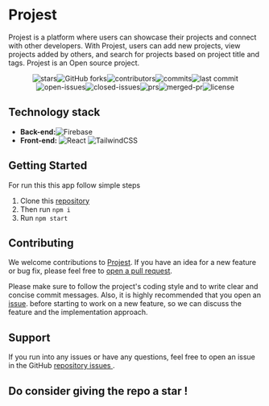 # Projest

Projest is a platform where users can showcase their projects and connect with other developers. With Projest, users can add new projects, view projects added by others, and search for projects based on project title and tags. Projest is an Open source project.
<br />

<div style="display:flex;flex-wrap:wrap;justify-content:center;">
    <img src="https://badgen.net/github/stars/lewisushindi/Projest" alt="stars"/>
    <img src="https://badgen.net/github/forks/lewisushindi/Projest" alt="GitHub forks">
    <img src="https://badgen.net/github/contributors/lewisushindi/Projest" alt="contributors"/>
    <img src="https://badgen.net/github/commits/lewisushindi/Projest" alt="commits"/>
    <img src="https://badgen.net/github/last-commit/lewisushindi/Projest" alt="last commit"/>
    <img src="https://badgen.net/github/open-issues/lewisushindi/Projest" alt="open-issues"/>
    <img src="https://badgen.net/github/closed-issues/lewisushindi/Projest" alt="closed-issues"/>
    <img src="https://badgen.net/github/prs/lewisushindi/Projest" alt="prs"/>
    <img src="https://badgen.net/github/merged-prs/lewisushindi/Projest" alt="merged-pr"/> 
    <img src="https://badgen.net/github/license/lewisushindi/Projest" alt="license"/>
</div>


## Technology stack

* **Back-end:**![Firebase](https://img.shields.io/badge/firebase-%23039BE5.svg?style=for-the-badge&logo=firebase)
* **Front-end:**  ![React](https://img.shields.io/badge/react-%2320232a.svg?style=for-the-badge&logo=react&logoColor=%2361DAFB) ![TailwindCSS](https://img.shields.io/badge/tailwindcss-%2338B2AC.svg?style=for-the-badge&logo=tailwind-css&logoColor=white) 

## Getting Started 
For run this this app follow simple steps 
1. Clone this <a href="https://github.com/lewisushindi/Projest">repository </a>
2. Then run `npm i`
3. Run `npm start`

## Contributing
We welcome contributions to <a href="https://projest.vercel.app/">Projest</a>. If you have an idea for a new feature or bug fix, please feel free to <a href="https://github.com/lewisushindi/Projest/pulls">open a pull request</a>.

Please make sure to follow the project's coding style and to write clear and concise commit messages. Also, it is highly recommended that you open an <a href="https://github.com/lewisushindi/Projest/issues">issue</a>. before starting to work on a new feature, so we can discuss the feature and the implementation approach.

## Support
If you run into any issues or have any questions, feel free to open an issue in the GitHub <a href="https://github.com/lewisushindi/Projest/issues">repository issues </a>.

## Do consider giving the repo a star !
